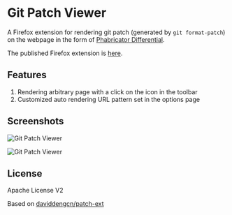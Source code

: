 Git Patch Viewer
================

A Firefox extension for rendering git patch (generated by `git format-patch`) on the webpage in the form of [Phabricator Differential](http://phabricator.org/applications/differential/).

The published Firefox extension is [here](https://addons.mozilla.org/addon/git-patch-ext).

Features
--------

1. Rendering arbitrary page with a click on the icon in the toolbar
2. Customized auto rendering URL pattern set in the options page

Screenshots
-----------

![Git Patch Viewer](https://raw.githubusercontent.com/dlavati/patch-ext/master/dist/screenshot-1.png "Git Patch Viewer")

![Git Patch Viewer](https://raw.githubusercontent.com/dlavati/patch-ext/master/dist/screenshot-2.png "Git Patch Viewer")

License
-------
Apache License V2

Based on [daviddengcn/patch-ext](https://github.com/daviddengcn/patch-ext)

